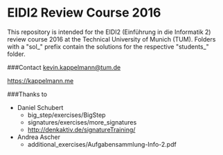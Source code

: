 # EIDI2 Review Course 2016
This repository is intended for the EIDI2 (Einführung in die Informatik 2) review course 2016 at the Technical University of Munich (TUM).
Folders with a "sol_" prefix contain the solutions for the respective "students_" folder.

###Contact
kevin.kappelmann@tum.de

https://kappelmann.me

###Thanks to 
* Daniel Schubert
  * big_step/exercises/BigStep
  * signatures/exercises/more_signatures
  * http://denkaktiv.de/signatureTraining/
* Andrea Ascher
  * additional_exercises/Aufgabensammlung-Info-2.pdf

